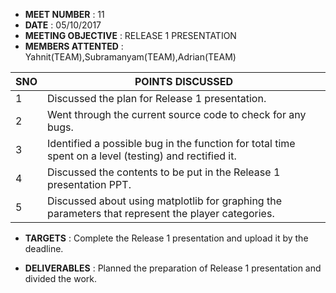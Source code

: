 * **MEET NUMBER** : 11
* **DATE** :  05/10/2017
* **MEETING OBJECTIVE** : RELEASE 1 PRESENTATION
* **MEMBERS ATTENTED** : Yahnit(TEAM),Subramanyam(TEAM),Adrian(TEAM)

SNO | POINTS DISCUSSED
---- | ----
1 |  Discussed the plan for Release 1 presentation.
2 |  Went through the current source code to check for any bugs.
3 |  Identified a possible bug in the function for total time spent on a level (testing) and rectified it.
4 |  Discussed the contents to be put in the Release 1 presentation PPT.
5 |  Discussed about using matplotlib for graphing the parameters that represent the player categories.

* **TARGETS** : Complete the Release 1 presentation and upload it by the deadline.

* **DELIVERABLES** : Planned the preparation of Release 1 presentation and divided the work.

